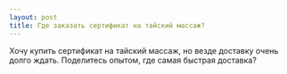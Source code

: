 ```yaml
---
layout: post 
title: Где заказать сертификат на тайский массаж? 
--- 
```

Хочу купить сертификат на тайский массаж, но везде доставку очень долго ждать. Поделитесь опытом, где самая быстрая доставка?
